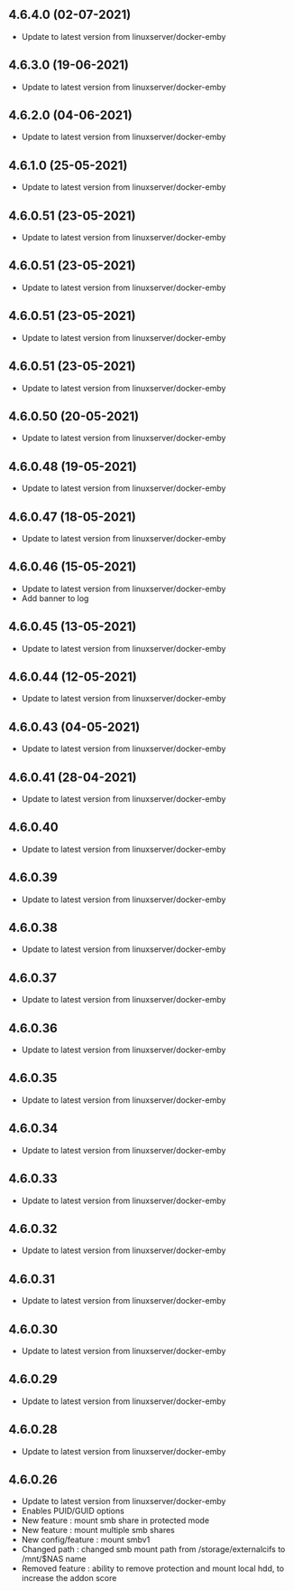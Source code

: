 
## 4.6.4.0 (02-07-2021)
- Update to latest version from linuxserver/docker-emby

## 4.6.3.0 (19-06-2021)
- Update to latest version from linuxserver/docker-emby

## 4.6.2.0 (04-06-2021)
- Update to latest version from linuxserver/docker-emby

## 4.6.1.0 (25-05-2021)
- Update to latest version from linuxserver/docker-emby

## 4.6.0.51 (23-05-2021)
- Update to latest version from linuxserver/docker-emby

## 4.6.0.51 (23-05-2021)
- Update to latest version from linuxserver/docker-emby

## 4.6.0.51 (23-05-2021)
- Update to latest version from linuxserver/docker-emby

## 4.6.0.51 (23-05-2021)
- Update to latest version from linuxserver/docker-emby

## 4.6.0.50 (20-05-2021)
- Update to latest version from linuxserver/docker-emby

## 4.6.0.48 (19-05-2021)
- Update to latest version from linuxserver/docker-emby

## 4.6.0.47 (18-05-2021)
- Update to latest version from linuxserver/docker-emby

## 4.6.0.46 (15-05-2021)
- Update to latest version from linuxserver/docker-emby
- Add banner to log

## 4.6.0.45 (13-05-2021)
- Update to latest version from linuxserver/docker-emby

## 4.6.0.44 (12-05-2021)
- Update to latest version from linuxserver/docker-emby

## 4.6.0.43 (04-05-2021)
- Update to latest version from linuxserver/docker-emby

## 4.6.0.41 (28-04-2021)
- Update to latest version from linuxserver/docker-emby

## 4.6.0.40
- Update to latest version from linuxserver/docker-emby

## 4.6.0.39
- Update to latest version from linuxserver/docker-emby

## 4.6.0.38
- Update to latest version from linuxserver/docker-emby

## 4.6.0.37
- Update to latest version from linuxserver/docker-emby

## 4.6.0.36
- Update to latest version from linuxserver/docker-emby

## 4.6.0.35
- Update to latest version from linuxserver/docker-emby

## 4.6.0.34
- Update to latest version from linuxserver/docker-emby

## 4.6.0.33
- Update to latest version from linuxserver/docker-emby

## 4.6.0.32
- Update to latest version from linuxserver/docker-emby

## 4.6.0.31
- Update to latest version from linuxserver/docker-emby
 
## 4.6.0.30
- Update to latest version from linuxserver/docker-emby
 
## 4.6.0.29
- Update to latest version from linuxserver/docker-emby

## 4.6.0.28
- Update to latest version from linuxserver/docker-emby
 
## 4.6.0.26
- Update to latest version from linuxserver/docker-emby
- Enables PUID/GUID options
- New feature : mount smb share in protected mode
- New feature : mount multiple smb shares
- New config/feature : mount smbv1
- Changed path : changed smb mount path from /storage/externalcifs to /mnt/$NAS name
- Removed feature : ability to remove protection and mount local hdd, to increase the addon score

